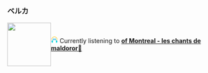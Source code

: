 ### ベルカ

<a href="https://www.youtube.com/results?search_query=of+Montreal+les+chants+de+maldoror" target="_blank">
    <img align="left" width="100" height="100" src="https:&#x2F;&#x2F;lastfm.freetls.fastly.net&#x2F;i&#x2F;u&#x2F;174s&#x2F;cc73349ebea683c46efb709667afbdfc.jpg">
</a>

</br><p align="left"><img height="16" width="16" src="assets/listening.png"> Currently listening to <b><a href="https://www.youtube.com/results?search_query=of+Montreal+les+chants+de+maldoror" target="_blank">of Montreal - les chants de maldoror🔗</a> </b></p>
